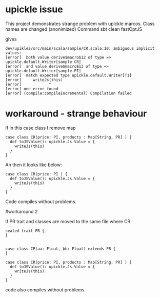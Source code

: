 # upickle issue

This project demonstrates strange problem with upickle marcos.
Class names are changed (anonimized)
Command 
sbt clean fastOptJS 

gives 
```
dev/upikle2/src/main/scala/sample/CR.scala:10: ambiguous implicit values:
[error]  both value derive$macro$12 of type => upickle.default.Writer[sample.CR]
[error]  and value derive$macro$13 of type => upickle.default.Writer[sample.PI]
[error]  match expected type upickle.default.Writer[T1]
[error]     writeJs(this)
[error]            ^
[error] one error found
[error] (compile:compileIncremental) Compilation failed
```
# workaround  - strange behaviour

If in this  case class I remove map 
```
case class CR(price: PI, products : Map[String, PR] ) {
  def toJSValue(): upickle.Js.Value = {
    writeJs(this)
  }
}
```
An then it looks like below:
```
case class CR(price: PI ) {
  def toJSValue(): upickle.Js.Value = {
    writeJs(this)
  }
}
```
Code compiles without problems.

#workaround 2

If PR trait and classes are moved to the same file where CR

```
sealed trait PR {
}


case class CP(aa: Float, bb: Float) extends PR {
}

case class CR(price: PI, products : Map[String, PR] ) {
  def toJSValue(): upickle.Js.Value = {
    writeJs(this)
  }
}
```

code also compiles without problems.
